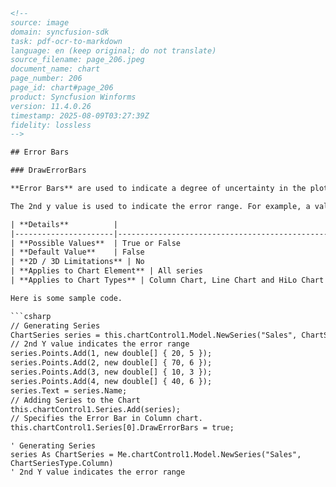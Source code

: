 ```html
<!--
source: image
domain: syncfusion-sdk
task: pdf-ocr-to-markdown
language: en (keep original; do not translate)
source_filename: page_206.jpeg
document_name: chart
page_number: 206
page_id: chart#page_206
product: Syncfusion Winforms
version: 11.4.0.26
timestamp: 2025-08-09T03:27:39Z
fidelity: lossless
-->

## Error Bars

### DrawErrorBars

**Error Bars** are used to indicate a degree of uncertainty in the plotted data through a bar indicating an "error range".

The 2nd y value is used to indicate the error range. For example, a value of 5 indicates an error range of -5 to +5 from the specified y value.

| **Details**          |                                                                                     |
|----------------------|-------------------------------------------------------------------------------------|
| **Possible Values**  | True or False                                                                      |
| **Default Value**    | False                                                                              |
| **2D / 3D Limitations** | No                                                                               |
| **Applies to Chart Element** | All series                                                                 |
| **Applies to Chart Types** | Column Chart, Line Chart and HiLo Chart                                         |

Here is some sample code.

```csharp
// Generating Series
ChartSeries series = this.chartControl1.Model.NewSeries("Sales", ChartSeriesType.Column);
// 2nd Y value indicates the error range
series.Points.Add(1, new double[] { 20, 5 });
series.Points.Add(2, new double[] { 70, 6 });
series.Points.Add(3, new double[] { 10, 3 });
series.Points.Add(4, new double[] { 40, 6 });
series.Text = series.Name;
// Adding Series to the Chart
this.chartControl1.Series.Add(series);
// Specifies the Error Bar in Column chart.
this.chartControl1.Series[0].DrawErrorBars = true;
```

```vb.net
' Generating Series
series As ChartSeries = Me.chartControl1.Model.NewSeries("Sales", ChartSeriesType.Column)
' 2nd Y value indicates the error range
```

<!-- tags: [Syncfusion, Winforms, Error Bars, Chart, Column Chart, Line Chart, HiLo Chart] keywords: [DrawErrorBars, error range, chart, data uncertainty, 2nd Y value, sample code] -->
```